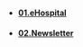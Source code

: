 - #### [01.eHospital](https://github.com/mfurkanayhan/senior-dotnet-developer-roadmap/tree/main/09.Projects/eHospital)
- #### [02.Newsletter](https://github.com/mfurkanayhan/senior-dotnet-developer-roadmap/tree/main/09.Projects/Newsletter)